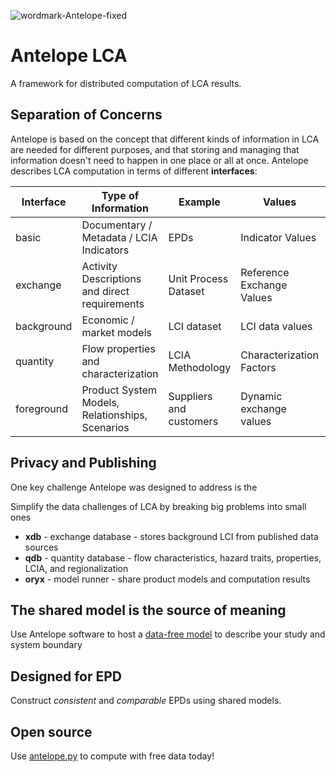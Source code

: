 ![wordmark-Antelope-fixed](https://github.com/user-attachments/assets/331e76e2-c63d-4456-aeab-24afaeecfcfc)

# Antelope LCA
A framework for distributed computation of LCA results.

## Separation of Concerns

Antelope is based on the concept that different kinds of information in LCA are needed for different purposes, and that storing and managing that information doesn't need to happen in 
one place or all at once.  Antelope describes LCA computation in terms of different **interfaces**:

| Interface | Type of Information | Example | Values | Users may update | 
|-----------|---------------------|-------- |--------|-------|
| basic     | Documentary / Metadata / LCIA Indicators | EPDs | Indicator Values | Docs + Metadata |
| exchange  | Activity Descriptions and direct requirements | Unit Process Dataset | Reference Exchange Values | Exchanges and Exchange values | 
| background| Economic / market models | LCI dataset | LCI data values | allocation and linking|
| quantity  | Flow properties and characterization | LCIA Methodology | Characterization Factors| NA|
| foreground| Product System Models, Relationships, Scenarios| Suppliers and customers | Dynamic exchange values | observations|


## Privacy and Publishing

One key challenge Antelope was designed to address is the 



Simplify the data challenges of LCA by breaking big problems into small ones
 - **xdb** - exchange database - stores background LCI from published data sources
 - **qdb** - quantity database - flow characteristics, hazard traits, properties, LCIA, and regionalization
 - **oryx** - model runner - share product models and computation results

## The shared model is the source of meaning

Use Antelope software to host a [data-free model](data-free-model.pdf) to describe your study and system boundary

## Designed for EPD

Construct *consistent* and *comparable* EPDs using shared models.

## Open source

Use [antelope.py](https://github.com/AntelopeLCA/antelope) to compute with free data today!
